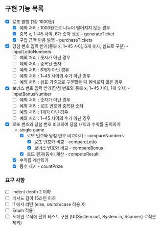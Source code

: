 ## 구현 기능 목록
+ [x] 로또 발행 (1장 1000원)
  + [x] 예외 처리 : 1000원으로 나누어 떨어지지 않는 경우
  + [x] 중복 x, 1~45 사이, 6개 숫자 생성 - generateTicket
  + [x] 구입 금액 만큼 발행 - purchaseTickets
+ [x] 당첨 번호 입력 받기(중복 x, 1~45 사이, 6개 숫자, 쉼표로 구분) - inputLottoNumbers
  + [ ] 예외 처리 : 숫자가 아닌 경우
  + [ ] 예외 처리 : 중복된 숫자
  + [ ] 예외 처리 : 6개가 아닌 경우
  + [ ] 예외 처리 : 1~45 사이의 수가 아닌 경우
  + [ ] 예외 처리 : 쉼표 기준으로 구분했을 때 올바르지 않은 경우
+ [x] 보너스 번호 입력 받기(당첨 번호와 중복 x, 1~45 사이, 1개 숫자) - inputBonusNumber
  + [ ] 예외 처리 : 숫자가 아닌 경우
  + [ ] 예외 처리 : 로또 번호와 중복된 숫자
  + [ ] 예외 처리 : 1개가 아닌 경우
  + [ ] 예외 처리 : 1~45 사이의 수가 아닌 경우
+ [x] 로또 번호와 당첨 번호 비교하여 당첨 내역과 수익률 출력하기
  + single game
    + [x] 로또 번호와 당첨 번호 비교하기 - compareNumbers
      + [x] 로또 번호와 비교 - compareLotto
      + [x] 보너스 번호와 비교 - compareBonus
    + [x] 로또 결과(등수) 계산 - computeResult
  + [x] 수익률 계산하기
  + [x] 등수 세기 - countPrize

### 요구 사항
+ [ ] indent depth 2 이하
+ [ ] 메서드 길이 15라인 이하
+ [ ] if 에서 리턴 (else, switch/case 허용 X)
+ [ ] Enum 적용
+ [ ] 도메인 로직에 단위 테스트 구현 (UI(System.out, System.in, Scanner) 로직은 제외)